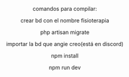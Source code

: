 <p align="center">comandos para compilar:</p>

<p align="center">crear bd con el nombre fisioterapia</p>
<p align="center">php artisan migrate</p>
<p align="center">importar la bd que angie creo(está en discord)</p>
<p align="center">npm install</p>
<p align="center">npm run dev</p
